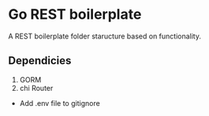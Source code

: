# Go REST boilerplate
A REST boilerplate folder staructure based on functionality. 

## Dependicies

1. GORM
2. chi Router

* Add .env file to gitignore